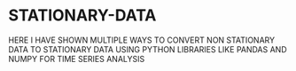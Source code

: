 # STATIONARY-DATA
HERE I HAVE SHOWN MULTIPLE WAYS TO CONVERT NON STATIONARY DATA TO STATIONARY DATA USING PYTHON LIBRARIES LIKE PANDAS AND NUMPY FOR TIME SERIES ANALYSIS
